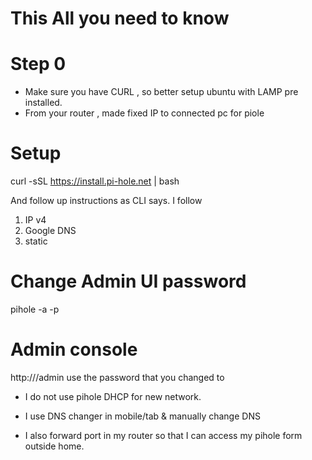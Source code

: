 # This All you need to know 

# Step 0
- Make sure you have CURL , so better setup ubuntu with LAMP pre installed. 
- From your router , made fixed IP to connected pc for piole

# Setup
curl -sSL https://install.pi-hole.net | bash

And follow up instructions as CLI says. I follow 
1. IP v4
2. Google DNS 
3. static 

# Change Admin UI password 
pihole -a -p

# Admin console 
http://<Your pihole pc IP>/admin
use the password that you changed to 

 - I do not use pihole DHCP for new network. 

 - I use DNS changer in mobile/tab & manually change DNS 
 
  - I also forward port in my router so that I can access my pihole form outside home. 
